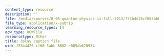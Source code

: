 ```yaml
---
content_type: resource
description: ''
file: /media/courses/8-05-quantum-physics-ii-fall-2013/f53b4d26cf605abb8882e089db620934_NXgobnaBN7U.vtt
file_type: application/x-subrip
learning_resource_types: []
ocw_type: OCWFile
resourcetype: Other
title: 3play caption file
uid: f53b4d26-cf60-5abb-8882-e089db620934
---
```

